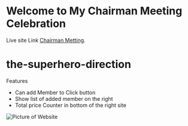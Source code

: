 # Welcome to My Chairman Meeting Celebration

Live site Link [Chairman Metting](https://github.com/facebook/create-react-app).



# the-superhero-direction
Features
  * Can add Member to Click button
  * Show list of added member on the right
  * Total price Counter in bottom of the right site
   

![Picture of Website](https://user-images.githubusercontent.com/73490396/134805314-148220d3-4077-40d9-8219-4cd314c630d0.JPG)
